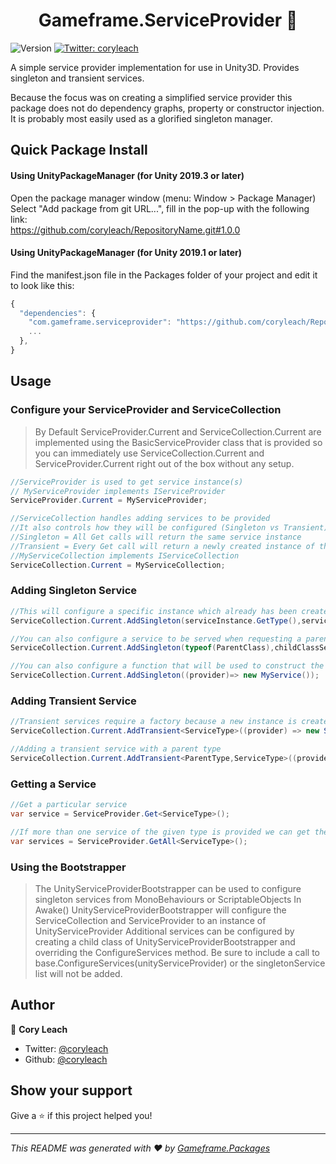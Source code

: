 <h1 align="center">Gameframe.ServiceProvider 👋</h1>
<p>
  <img alt="Version" src="https://img.shields.io/badge/version-1.0.0-blue.svg?cacheSeconds=2592000" />
  <a href="https://twitter.com/Cory Leach">
    <img alt="Twitter: coryleach" src="https://img.shields.io/twitter/follow/coryleach.svg?style=social" target="_blank" />
  </a>
</p>

<p>  
A simple service provider implementation for use in Unity3D.  
Provides singleton and transient services.   
</p>  

<p>  
Because the focus was on creating a simplified service provider this package does not do dependency graphs, property or constructor injection.  
It is probably most easily used as a glorified singleton manager.  
</p>

## Quick Package Install

#### Using UnityPackageManager (for Unity 2019.3 or later)
Open the package manager window (menu: Window > Package Manager)<br/>
Select "Add package from git URL...", fill in the pop-up with the following link:<br/>
https://github.com/coryleach/RepositoryName.git#1.0.0<br/>

#### Using UnityPackageManager (for Unity 2019.1 or later)

Find the manifest.json file in the Packages folder of your project and edit it to look like this:
```js
{
  "dependencies": {
    "com.gameframe.serviceprovider": "https://github.com/coryleach/RepositoryName.git#1.0.0",
    ...
  },
}
```

<!-- DOC-START -->

## Usage

### Configure your ServiceProvider and ServiceCollection
> By Default ServiceProvider.Current and ServiceCollection.Current are
> implemented using the BasicServiceProvider class that is provided so you
> can immediately use ServiceCollection.Current and ServiceProvider.Current
> right out of the box without any setup.

```c#
//ServiceProvider is used to get service instance(s)
// MyServiceProvider implements IServiceProvider
ServiceProvider.Current = MyServiceProvider;
```

```C#
//ServiceCollection handles adding services to be provided
//It also controls how they will be configured (Singleton vs Transient)
//Singleton = All Get calls will return the same service instance
//Transient = Every Get call will return a newly created instance of the service
//MyServiceCollection implements IServiceCollection
ServiceCollection.Current = MyServiceCollection;
```

### Adding Singleton Service
```C#
//This will configure a specific instance which already has been created
ServiceCollection.Current.AddSingleton(serviceInstance.GetType(),serviceInstance);

//You can also configure a service to be served when requesting a parent type
ServiceCollection.Current.AddSingleton(typeof(ParentClass),childClassServiceInstance);

//You can also configure a function that will be used to construct the singleton service on demand
ServiceCollection.Current.AddSingleton((provider)=> new MyService());
```

### Adding Transient Service
```C#
//Transient services require a factory because a new instance is created every time
ServiceCollection.Current.AddTransient<ServiceType>((provider) => new ServiceType());

//Adding a transient service with a parent type
ServiceCollection.Current.AddTransient<ParentType,ServiceType>((provider) => (ParentType)new ServiceType());
```

### Getting a Service
```C#
//Get a particular service
var service = ServiceProvider.Get<ServiceType>();

//If more than one service of the given type is provided we can get them all
var services = ServiceProvider.GetAll<ServiceType>();
```

### Using the Bootstrapper

> The UnityServiceProviderBootstrapper can be used to configure singleton services from MonoBehaviours or ScriptableObjects
> In Awake() UnityServiceProviderBootstrapper will configure the ServiceCollection and ServiceProvider to an instance of UnityServiceProvider
> Additional services can be configured by creating a child class of UnityServiceProviderBootstrapper
> and overriding the ConfigureServices method. Be sure to include a call to base.ConfigureServices(unityServiceProvider) or the singletonService list will not be added.

<!-- DOC-END -->

## Author

👤 **Cory Leach**

* Twitter: [@coryleach](https://twitter.com/coryleach)
* Github: [@coryleach](https://github.com/coryleach)


## Show your support

Give a ⭐️ if this project helped you!

***
_This README was generated with ❤️ by [Gameframe.Packages](https://github.com/coryleach/unitypackages)_
